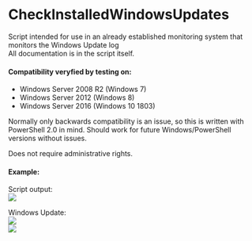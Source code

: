 # CheckInstalledWindowsUpdates
Script intended for use in an already established monitoring system that monitors the Windows Update log  
All documentation is in the script itself.

#### Compatibility veryfied by testing on:
- Windows Server 2008 R2 (Windows 7)
- Windows Server 2012 (Windows 8)
- Windows Server 2016 (Windows 10 1803)

Normally only backwards compatibility is an issue, so this is written with PowerShell 2.0 in mind. Should work for future Windows/PowerShell versions without issues.

Does not require administrative rights.

#### Example:

Script output:  
![](https://i.imgur.com/EiXE8E4.png)

Windows Update:  
![](https://i.imgur.com/FnSwX8Z.png)  
![](https://i.imgur.com/d93OcAq.png)
